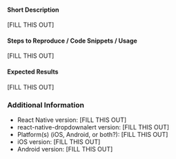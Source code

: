 
#### Short Description

[FILL THIS OUT]

#### Steps to Reproduce / Code Snippets / Usage

[FILL THIS OUT]

#### Expected Results

[FILL THIS OUT]

### Additional Information

* React Native version: [FILL THIS OUT]
* react-native-dropdownalert version: [FILL THIS OUT]
* Platform(s) (iOS, Android, or both?): [FILL THIS OUT]
* iOS version: [FILL THIS OUT]
* Android version: [FILL THIS OUT]

